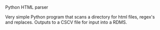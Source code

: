 Python HTML parser

Very simple Python program that scans a directory for html files, regex's and replaces.
Outputs to a CSCV file for input into a RDMS.